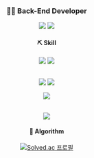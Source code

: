 <div align="center">
 
### 👨‍💻 Back-End Developer
  <a href="https://hypnotic-goal-d3c.notion.site/6e2c8bbcb0684750a1a2b885bae72500"><img src="https://img.shields.io/badge/소개서-f0f0f0?style=flat-square&logo=notion&logoColor=black"/></a>
 <a href="https://velog.io/@thehill_hannam"><img src="https://img.shields.io/badge/Velog-3DDC84?style=flat-square&logo=Blogger&logoColor=white"/></a>


#### ⛏️ Skill
  <img src="https://img.shields.io/badge/Java-007396?style=flat-square&logo=Java&logoColor=white"/></a>
  <img src="https://img.shields.io/badge/SpringBoot-6DB33F?style=flat-square&logo=Spring&logoColor=white"/></a>
    
  <br>
  <img src="https://img.shields.io/badge/Javascript-ffb13b?style=flat-square&logo=javascript&logoColor=white"/></a>
  <img src="https://img.shields.io/badge/css-1572B6?style=flat-square&logo=css3&logoColor=white"/></a>
  

  <img src="https://img.shields.io/badge/Mysql-E6B91E?style=flat-square&logo=MySql&logoColor=white"/></a>
  
  <br>
  <img src="https://img.shields.io/badge/aws-333664?style=flat-square&logo=amazon-aws&logoColor=white"/></a>


  
#### 🌱 Algorithm
[![Solved.ac 프로필](http://mazassumnida.wtf/api/v2/generate_badge?boj=kcc9827)](https://solved.ac/kcc9827) 
 
</div>






<!--
**KimTH94/KimTH94** is a ✨ _special_ ✨ repository because its `README.md` (this file) appears on your GitHub profile.

Here are some ideas to get you started:

- 🔭 I’m currently working on ...
- 🌱 I’m currently learning ...
- 👯 I’m looking to collaborate on ...
- 🤔 I’m looking for help with ...
- 💬 Ask me about ...
- 📫 How to reach me: ...
- 😄 Pronouns: ...
- ⚡ Fun fact: ...
-->

